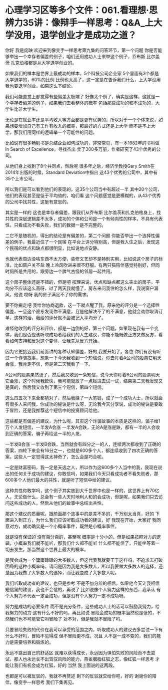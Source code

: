 # 心理学习区等多个文件：061.看理想·思辨力35讲：像辩手一样思考：Q&A_上大学没用，退学创业才是成功之道？

你好 我是庞映 欢迎来到像变手一样思考第九集的问答环节，第一个问题 你是否能够举出一个幸存者偏差的例子，咱们还用成功人士来举这个例子，乔布斯 比尔盖茨 扎克伯格都是从大学退学创业的。

如果我们的样本是世界上最成功的样本，5个科技公司企业家 5个里面有3个都是大学退学的，60%的比例 比例也太高了，这一定是在告诉我们什么，上大学没用 我也要退学创业，如果这么下结论。

我们可能直觉上都觉得有些偏差太极端了 好像太个例了，确实是这样，这就是一个幸存者偏差的例子，如果我们去看整体的概率 包括那些成功的和不成功的，大学生比非大学生。

无论是在就业率还是平均收入等方面都是更有优势的，所以对于一个个体来说，如果想要增加自己有工作有收入的概率，那最好的方式还是上大学 而不是不上大学，那我们用同样的逻辑举一个可能性的问题。

比如说有很多畅销书是总结企业如何成功的，非常常见，有一本1982年的书叫做In Search of Excellence，寻找杰出 卖了300多万册，作者研究了43个优秀的公司。

从他们身上找到了8个共同点，然后呢 很多年之后，经济学教授Gary Smith在2014年出版的时候，Standard Deviation中指出 这43个优秀的公司中，其中有35个上市公司。

所以我们是可以看到他们的表现的，这35个公司当中有超过一半 其中20个公司，他们的表现甚至是低于平均值的，咱们看 这个问题感觉是更模糊的，从43个优秀的公司中找共性，这挺有意思的。

其实是一样的 这也是幸存者偏差，跟我们从乔布斯 比尔盖茨和扎克伯格身上，找共性的深层逻辑差不太多，成功的个体和公司是一个有倾向性的样本，不具有代表性，只看成功不看失败，我们的数据一是不完整的。

二它不是随机的，得出的结论是有偏差的，第二个问题 你能否举出一个选择性偏差的例子，我最近住了一个民宿 在平台上评分特别高，但是我入住之后，发现这个民宿的优点和缺点都很明显，比如说地点安静。

也就代表周边没啥东西不太方便，装修文艺却不是特别实用，比如说这个房子的标准，比如窗户关不盐 晚上冷风吹进来很不舒服，有两只猫陪伴感觉特别好，但同时厕所是共用的，跟旁边一个脾气古怪的邻居一起共用。

这个房子整体还是不错的，但是吧 按理来说，优点和缺点都这么突出的房子，平均分不应该这么高呀，过了两天我就懂了，房东来问我住的怎么样，我说窗户漏风，他说 哎呀 我的房子满足不了你的需求。

要不你搬走吧 我给你协商退款，这一下就点醒了我，原来他的评分是一个选择性偏差，一旦这个房东发现你不满意，且是他解决不了的不满意，他就会劝你取消订单，这样的话，我给的评分就不会被记入平均分了。

难怪他收到的评分和评价，都是一边倒的好，第三个问题，如果现在我有一个变体，我们是否应该听取成功者给我们的人生建议，你能不能既做正方又做反方，看看如何支持和反对这个变体，让我先从反方开始。

因为它更接近我们前面讲的各种认知偏差，好的 我要开始了，各位 你们有没有听过一个诈骗故事，想象一下今天我收到一个短信说，你去盯着A公司的股票它明天会涨，我肯定不信，但是第二天我看了一下。

A公司的股票果然涨了，然后我又收到一条短信，说今天你盯着B公司的股票明天它会涨，这个时候我赶快，我可能就放了一点钱进去试一试，结果第二天我发现又是真的，然后我又收到了第三个短信，第四个短信。

这么四五次下来全都猜对了，然后我赚了一大笔钱，成了一个成功人士，所以就会有很多人来问我，你成功的秘诀是什么呀，无论我今天分享说，成功的秘诀是要敢于冒险，还是我推荐这个短信中的投资顾问给他。

这些都是有偏差的建议，为什么呢，其实这个诈骗故事的本质是这样的，骗子给1万个人发短信，一半发A会涨 一半发A会跌，无论A是涨是跌，都有一半的人会收到正确的答案，骗子再给这一半的人发。

一半发B会涨 一半发B会跌，当然就会有四分之一的人，连续两次都收到了正确的答案，四轮下来会有16分之一，也就是600多个人，都连续收到了四次正确的答案，这些人一定觉得这太神奇了，怎么会是巧合呢。

一定是财富密码，我一定是天选之人，所以作为这600多个人当中的我，我现在说出的任何关于成功的建议，你敢信吗，如果我们今天只看成功者不看失败者，那600多个人他们最大的共性，就是听了短信中给的建议。

这种共性你敢学吗，这个例子其实放到大千世界中也是一样的，这世界上有70亿人，无论做什么，总会有一些人天时地利人和的会成功，但是呢，如果我们只去访问这些成功的人，然后从他们的故事中总结出共性。

那这个建议的质量呢，跟前面那个故事中的是差不多的，千万别太当真，好的 下面进入到正方，为什么我们应该听取成功者的建议，好 我现在开始，大家好 我同意对方，成功确实是一个小概率事件，既然是小概率事件。

就是没有保证的 没有百分百的，甚至呢 概率是十分小的，但是如果按照对方的逻辑，小概率我们就不能听，那我们什么都不能听 什么都不能信了，只能坐等着一切去发生，那当然这个世界上最大的概率。

是我会成为一个庸庸碌碌的大多数人，但这代表我就要干于这样吗，不追求去打破困局的这种小概率吗，请问是因为我是大多数人，所以我要做大多数人的选择，还是因为我做了大多数人的选择，而让我变成了大多数人呢。

我们听取成功者的建议，也只是参考 不是不加分辨的相信，如果他今天让我相信短信里的建议，我也不会信的，再说了 比如说像个人努力这样的东西，我承认 有个人努力不代表一定会成功，但是没有个人努力一定不成功呀。

努力是成功的必要条件 而不是充分条件，这些成功人士的话可以鼓励我努力，给我努力的动力 这有什么不好的吗，再比如说 冒险会成功的概率当然也是低的，不然我们也不可能管它叫冒险了 对不对，但是我就不冒险了吗。

只要冒险失败的代价在我可以承受的范围之内，听取成功人的建议去多尝试一下有什么不好吗，冒险不见得成 但不冒险更不成，况且 人不是一成不变的，我们的能力是需要培养和锻炼的。

永远不跳出自己的舒适区 就难以获得成长，永远因为惧怕失败的风险而不去尝试，那人也永远长不出驾驭风险的能力，燕雀胭脂红狐之志，像红狐一样思考 才能让我们有机会成为红狐，好的 当然 我上面说的这两段。

也都是可以被反驳的，我就不再赘述 剩下的反驳就交给你吧，好的 谢谢你的陪伴，像变手一样思考 我们下集再见。